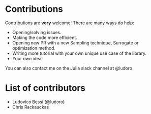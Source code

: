 # Contributions
Contributions are **very** welcome! There are many ways do help:

- Opening/solving issues.
- Making the code more efficient.
- Opening new PR with a new Sampling technique, Surrogate or optimization method.
- Writing more tutorial with your own unique use case of the library.
- Your own idea!

You can also contact me on the Julia slack channel at @ludoro

# List of contributors

- Ludovico Bessi (@ludoro)
- Chris Rackauckas
